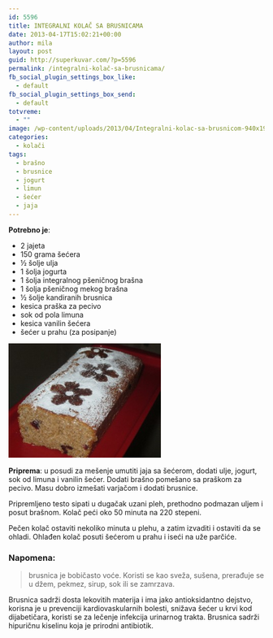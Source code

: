 ```yaml
---
id: 5596
title: INTEGRALNI KOLAČ SA BRUSNICAMA
date: 2013-04-17T15:02:21+00:00
author: mila
layout: post
guid: http://superkuvar.com/?p=5596
permalink: /integralni-kolač-sa-brusnicama/
fb_social_plugin_settings_box_like:
  - default
fb_social_plugin_settings_box_send:
  - default
totvreme:
  - ""
image: /wp-content/uploads/2013/04/Integralni-kolac-sa-brusnicom-940x198.jpg
categories:
  - kolači
tags:
  - brašno
  - brusnice
  - jogurt
  - limun
  - šećer
  - jaja
---
```

**Potrebno je**:

  * 2 jajeta
  * 150 grama šećera
  * ½ šolje ulja
  * 1 šolja jogurta
  * 1 šolja integralnog pšeničnog brašna
  * 1 šolja pšeničnog mekog brašna
  * ½ šolje kandiranih brusnica
  * kesica praška za pecivo
  * sok od pola limuna
  * kesica vanilin šećera
  * šećer u prahu (za posipanje)

<img class="alignnone size-medium wp-image-5598" src="/wp-content/uploads/2013/04/Integralni-kolac-sa-brusnicom-300x225.jpg" alt="Integralni kolac sa brusnicom" width="300" height="225" /> 

**Priprema**: u posudi za mešenje umutiti jaja sa šećerom, dodati ulje, jogurt, sok od limuna i vanilin šećer. Dodati brašno pomešano sa praškom za pecivo. Masu dobro izmešati varjačom i dodati brusnice.

Pripremljeno testo sipati u dugačak uzani pleh, prethodno podmazan uljem i posut brašnom. Kolač peći oko 50 minuta na 220 stepeni.

Pečen kolač ostaviti nekoliko minuta u plehu, a zatim izvaditi i ostaviti da se ohladi. Ohlađen kolač posuti šećerom u prahu i iseći na uže parčiće.

### Napomena:
> brusnica je bobičasto voće. Koristi se kao sveža, sušena, prerađuje se u džem, pekmez, sirup, sok ili se zamrzava.

Brusnica sadrži dosta lekovitih materija i ima jako antioksidantno dejstvo, korisna je u prevenciji kardiovaskularnih bolesti, snižava šećer u krvi kod dijabetičara, koristi se za lečenje infekcija urinarnog trakta. Brusnica sadrži hipuričnu kiselinu koja je prirodni antibiotik.